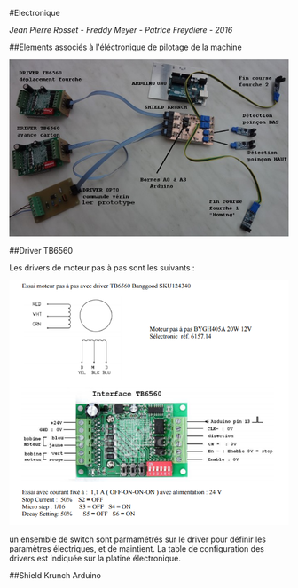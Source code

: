 #Electronique

*Jean Pierre Rosset - 
Freddy Meyer - Patrice Freydiere - 2016*

##Elements associés à l'éléctronique de pilotage de la machine

![](c-blage-perfo-50229e4.jpg)



##Driver TB6560

Les drivers de moteur pas à pas sont les suivants :

![](driverstb6560.png)

un ensemble de switch sont parmamétrés sur le driver pour définir les paramètres électriques, et de maintient.
La table de configuration des drivers est indiquée sur la platine électronique.


##Shield Krunch Arduino

